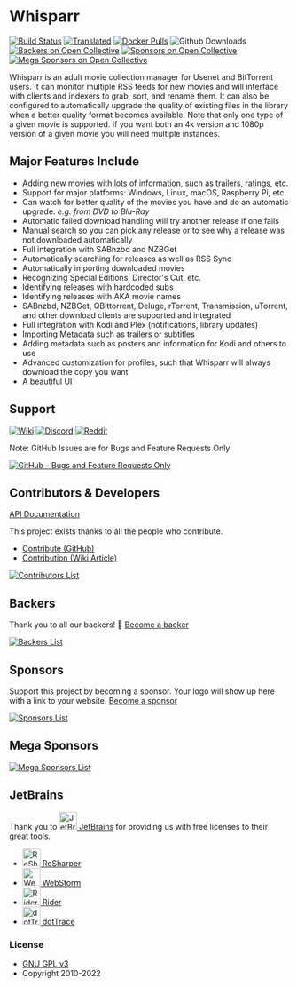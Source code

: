 # Whisparr

[![Build Status](https://dev.azure.com/Servarr/Whisparr/_apis/build/status/Whisparr.Whisparr?branchName=develop)](https://dev.azure.com/Servarr/Whisparr/_build/latest?definitionId=1&branchName=develop)
[![Translated](https://translate.servarr.com/widgets/servarr/-/whisparr/svg-badge.svg)](https://translate.servarr.com/engage/whisparr/?utm_source=widget)
[![Docker Pulls](https://img.shields.io/docker/pulls/linuxserver/whisparr.svg)](https://wiki.servarr.com/whisparr/installation#docker)
![Github Downloads](https://img.shields.io/github/downloads/Whisparr/Whisparr/total.svg)
[![Backers on Open Collective](https://opencollective.com/Whisparr/backers/badge.svg)](#backers)
[![Sponsors on Open Collective](https://opencollective.com/Whisparr/sponsors/badge.svg)](#sponsors)
[![Mega Sponsors on Open Collective](https://opencollective.com/Whisparr/megasponsors/badge.svg)](#mega-sponsors)

Whisparr is an adult movie collection manager for Usenet and BitTorrent users. It can monitor multiple RSS feeds for new movies and will interface with clients and indexers to grab, sort, and rename them. It can also be configured to automatically upgrade the quality of existing files in the library when a better quality format becomes available.
Note that only one type of a given movie is supported. If you want both an 4k version and 1080p version of a given movie you will need multiple instances.

## Major Features Include

* Adding new movies with lots of information, such as trailers, ratings, etc.
* Support for major platforms: Windows, Linux, macOS, Raspberry Pi, etc.
* Can watch for better quality of the movies you have and do an automatic upgrade. *e.g. from DVD to Blu-Ray*
* Automatic failed download handling will try another release if one fails
* Manual search so you can pick any release or to see why a release was not downloaded automatically
* Full integration with SABnzbd and NZBGet
* Automatically searching for releases as well as RSS Sync
* Automatically importing downloaded movies
* Recognizing Special Editions, Director's Cut, etc.
* Identifying releases with hardcoded subs
* Identifying releases with AKA movie names
* SABnzbd, NZBGet, QBittorrent, Deluge, rTorrent, Transmission, uTorrent, and other download clients are supported and integrated
* Full integration with Kodi and Plex (notifications, library updates)
* Importing Metadata such as trailers or subtitles
* Adding metadata such as posters and information for Kodi and others to use
* Advanced customization for profiles, such that Whisparr will always download the copy you want
* A beautiful UI

## Support

[![Wiki](https://img.shields.io/badge/servarr-wiki-181717.svg?maxAge=60)](https://wiki.servarr.com/whisparr)
[![Discord](https://img.shields.io/badge/discord-chat-7289DA.svg?maxAge=60)](https://whisparr.com/discord)
[![Reddit](https://img.shields.io/badge/reddit-discussion-FF4500.svg?maxAge=60)](https://www.reddit.com/r/Whisparr)

Note: GitHub Issues are for Bugs and Feature Requests Only

[![GitHub - Bugs and Feature Requests Only](https://img.shields.io/badge/github-issues-red.svg?maxAge=60)](https://github.com/Whisparr/Whisparr/issues)

## Contributors & Developers

[API Documentation](https://whisparr.com/docs/api/)

This project exists thanks to all the people who contribute.
- [Contribute (GitHub)](CONTRIBUTING.md)
- [Contribution (Wiki Article)](https://wiki.servarr.com/whisparr/contributing)

[![Contributors List](https://opencollective.com/Whisparr/contributors.svg?width=890&button=false)](https://github.com/Whisparr/Whisparr/graphs/contributors)

## Backers

Thank you to all our backers! 🙏 [Become a backer](https://opencollective.com/Whisparr#backer)

[![Backers List](https://opencollective.com/Whisparr/backers.svg?width=890)](https://opencollective.com/Whisparr#backer)

## Sponsors

Support this project by becoming a sponsor. Your logo will show up here with a link to your website. [Become a sponsor](https://opencollective.com/Whisparr#sponsor)

[![Sponsors List](https://opencollective.com/Whisparr/sponsors.svg?width=890)](https://opencollective.com/Whisparr#sponsor)

## Mega Sponsors

[![Mega Sponsors List](https://opencollective.com/Whisparr/tiers/mega-sponsor.svg?width=890)](https://opencollective.com/Whisparr#mega-sponsor)

## JetBrains

Thank you to [<img src="/Logo/jetbrains.svg" alt="JetBrains" width="32"> JetBrains](http://www.jetbrains.com/) for providing us with free licenses to their great tools.

* [<img src="/Logo/resharper.svg" alt="ReSharper" width="32"> ReSharper](http://www.jetbrains.com/resharper/)
* [<img src="/Logo/webstorm.svg" alt="WebStorm" width="32"> WebStorm](http://www.jetbrains.com/webstorm/)
* [<img src="/Logo/rider.svg" alt="Rider" width="32"> Rider](http://www.jetbrains.com/rider/)
* [<img src="/Logo/dottrace.svg" alt="dotTrace" width="32"> dotTrace](http://www.jetbrains.com/dottrace/)

### License

* [GNU GPL v3](http://www.gnu.org/licenses/gpl.html)
* Copyright 2010-2022
